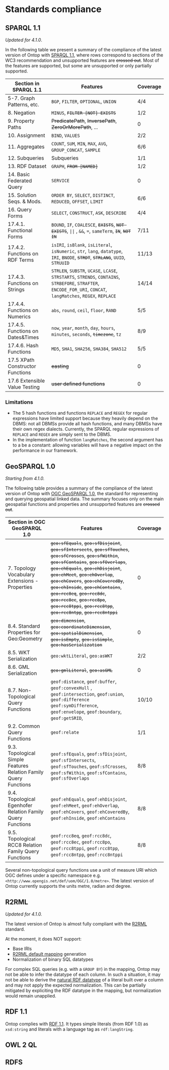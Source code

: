 # Standards compliance

## SPARQL 1.1
*Updated for 4.1.0*.

In the following table we present a summary of the compliance of the latest version of Ontop with [SPARQL 1.1](https://www.w3.org/TR/sparql11-query/), where rows correspond to sections of the WC3 recommendation and unsupported features are ~~crossed out~~. Most of the features are supported, but some are unsupported or only partially supported.

| Section in SPARQL 1.1  | Features  | Coverage |
| --------------------------- | --------- | --------- |
| 5-7. Graph Patterns, etc.       | `BGP`, `FILTER`, `OPTIONAL`, `UNION` | 4/4    |
| 8. Negation          | `MINUS`, <code>~~FILTER \[NOT\] EXISTS~~</code>    | 1/2    |
| 9. Property Paths      | ~~PredicatePath~~, ~~InversePath~~, ~~ZeroOrMorePath~~, ...    | 0 |
| 10. Assignment  | `BIND`, `VALUES`      | 2/2 |
| 11. Aggregates  | `COUNT`, `SUM`, `MIN`, `MAX`, `AVG`, `GROUP_CONCAT`, `SAMPLE`      | 6/6 |
| 12. Subqueries | Subqueries | 1/1 |
| 13. RDF Dataset | `GRAPH`, <code>~~FROM \[NAMED\]~~</code> | 1/2 |
| 14. Basic Federated Query | `SERVICE` | 0 |
| 15. Solution Seqs. & Mods. | `ORDER BY`, `SELECT`, `DISTINCT`, `REDUCED`, `OFFSET`, `LIMIT` | 6/6 |
| 16. Query Forms | `SELECT`, `CONSTRUCT`, `ASK`, `DESCRIBE` | 4/4 |
| 17.4.1. Functional Forms | `BOUND`, `IF`, `COALESCE`, <code>~~EXISTS~~</code>, <code>~~NOT EXISTS~~</code>, <code>&#124;&#124;</code> , `&&`, `=`, `sameTerm`, <code>~~IN~~</code>, <code>~~NOT IN~~</code>  | 7/11 |
| 17.4.2. Functions on RDF Terms | `isIRI`, `isBlank`, `isLiteral`, `isNumeric`, `str`, `lang`, `datatype`, `IRI`, `BNODE`, <code>~~STRDT~~</code>, <code>~~STRLANG~~</code>, `UUID`, `STRUUID` | 11/13 |
| 17.4.3. Functions on Strings | `STRLEN`, `SUBSTR`, `UCASE`, `LCASE`, `STRSTARTS`, `STRENDS`, `CONTAINS`, `STRBEFORE`, `STRAFTER`, `ENCODE_FOR_URI`, `CONCAT`, `langMatches`, `REGEX`, `REPLACE` | 14/14 |
| 17.4.4. Functions on Numerics | `abs`, `round`, `ceil`, `floor`, `RAND` | 5/5 |
| 17.4.5. Functions on Dates&Times | `now`, `year`, `month`, `day`, `hours`, `minutes`, `seconds`, <code>~~timezone~~</code>, `tz` | 8/9 |
| 17.4.6. Hash Functions | `MD5`, `SHA1`, `SHA256`, `SHA384`, `SHA512` | 5/5 |
| 17.5 XPath Constructor Functions | ~~easting~~ | 0 |
| 17.6 Extensible Value Testing | ~~user defined functions~~ | 0 |

### Limitations
 - The 5 hash functions and functions `REPLACE` and `REGEX` for regular expressions have limited support because they heavily depend on the DBMS: not all DBMSs provide all hash functions, and many DBMSs have their own regex dialects. Currently, the SPARQL regular expressions of `REPLACE` and `REGEX` are simply sent to the DBMS.
 - In the implementation of function `langMatches`, the second argument has to a be a constant: allowing variables will have a negative impact on the performance in our framework.


## GeoSPARQL 1.0
*Starting from 4.1.0.*

The following table provides a summary of the compliance of the latest version of Ontop with [OGC GeoSPARQL 1.0](https://www.ogc.org/standards/geosparql), the standard for representing and querying geospatial linked data. The summary focuses only on the main geospatial functions and properties and unsupported features are ~~crossed out~~.

| Section in OGC GeoSPARQL 1.0 | Features  | Coverage                                     |
| ------------------------------------------- | --------- | ---   |
| 7. Topology Vocabulary Extensions - Properties      | <code>~~geo:sfEquals~~</code>, <code>~~geo:sfDisjoint~~</code>, <code>~~geo:sfIntersects~~</code>, <code>~~geo:sfTouches~~</code>, <code>~~geo:sfCrosses~~</code>, <code>~~geo:sfWithin~~</code>, <code>~~geo:sfContains~~</code>, <code>~~geo:sfOverlaps~~</code>, <code>~~geo:ehEquals~~</code>, <code>~~geo:ehDisjoint~~</code>, <code>~~geo:ehMeet~~</code>, <code>~~geo:ehOverlap~~</code>, <code>~~geo:ehCovers~~</code>, <code>~~geo:ehCoveredBy~~</code>, <code>~~geo:ehInside~~</code>, <code>~~geo:ehContains~~</code>, <code>~~geo:rcc8eq~~</code>, <code>~~geo:rcc8dc~~</code>, <code>~~geo:rcc8ec~~</code>, <code>~~geo:rcc8po~~</code>, <code>~~geo:rcc8tppi~~</code>, <code>~~geo:rcc8tpp~~</code>, <code>~~geo:rcc8ntpp~~</code>, <code>~~geo:rcc8ntppi~~</code> | 0                                                |
| 8.4. Standard Properties for Geo:Geometry          | <code>~~geo:dimension~~</code>, <code>~~geo:coordinateDimension~~</code>, <code>~~geo:spatialDimension~~</code>, <code>~~geo:isEmpty~~</code>, <code>~~geo:isSimple~~</code>, <code>~~geo:hasSerialization~~</code>    |  0  |
| 8.5. WKT Serialization | `geo:wktLiteral`, `geo:asWKT` |  2/2  |
| 8.6. GML Serialization | <code>~~geo:gmlLiteral~~</code>, <code>~~geo:asGML~~</code> |  0  |
| 8.7. Non-Topological Query Functions      | `geof:distance`, `geof:buffer`, `geof:convexHull` , `geof:intersection`, `geof:union`, `geof:difference` `geof:symDifference`, `geof:envelope`, `geof:boundary`, `geof:getSRID`, | 10/10 |
| 9.2. Common Query Functions | `geof:relate` |  1/1  |
| 9.3. Topological Simple Features Relation Family Query Functions | `geof:sfEquals`, `geof:sfDisjoint`, `geof:sfIntersects`, `geof:sfTouches`, `geof:sfCrosses`, `geof:sfWithin`, `geof:sfContains`, `geof:sfOverlaps`      | 8/8 |
| 9.4. Topological Egenhofer Relation Family Query Functions | `geof:ehEquals`, `geof:ehDisjoint`, `geof:ehMeet`, `geof:ehOverlap`, `geof:ehCovers`, `geof:ehCoveredBy`, `geof:ehInside`, `geof:ehContains`      | 8/8 |
| 9.5. Topological RCC8 Relation Family Query Functions | `geof:rcc8eq`, `geof:rcc8dc`, `geof:rcc8ec`, `geof:rcc8po`, `geof:rcc8tppi`, `geof:rcc8tpp`, `geof:rcc8ntpp`, `geof:rcc8ntppi`    | 8/8 |

Several non-topological query functions use a unit of measure URI which OGC defines under a specific namespace e.g. `<http://www.opengis.net/def/uom/OGC/1.0/metre>`. The latest version of Ontop currently supports the units metre, radian and degree.

## R2RML
*Updated for 4.1.0.*

The latest version of Ontop is almost fully compliant with the [R2RML](https://www.w3.org/TR/r2rml) standard. 

At the moment, it does NOT support:
 - Base IRIs
 - [R2RML default mapping](https://www.w3.org/TR/r2rml/#default-mappings) generation
 - Normalization of binary SQL datatypes

 For complex SQL queries (e.g. with a `GROUP BY`) in the mapping, Ontop may not be able to infer the datatype of each column. In such a situation, it may not be able to derive the [natural RDF datatype](https://www.w3.org/TR/r2rml/#natural-mapping) of a literal built over a column and may not apply the expected normalization. This can be partially mitigated by expliciting the RDF datatype in the mapping, but normalization would remain unapplied. 

## RDF 1.1

Ontop complies with [RDF 1.1](https://www.w3.org/TR/rdf11-new/). It types simple literals (from RDF 1.0) as `xsd:string` and literals with a language tag as `rdf:langString`.

## OWL 2 QL

## RDFS
